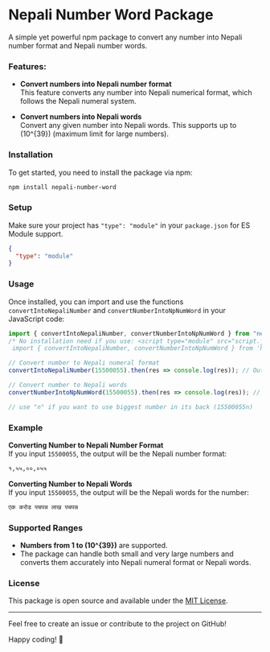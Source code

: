 # Nepali Number Word Package

A simple yet powerful npm package to convert any number into Nepali number format and Nepali number words.

### Features:
- **Convert numbers into Nepali number format**  
  This feature converts any number into Nepali numerical format, which follows the Nepali numeral system.

- **Convert numbers into Nepali words**  
  Convert any given number into Nepali words. This supports up to \(10^{39}\) (maximum limit for large numbers).

### Installation

To get started, you need to install the package via npm:

```bash
npm install nepali-number-word
```

### Setup

Make sure your project has `"type": "module"` in your `package.json` for ES Module support.

```json
{
  "type": "module"
}
```

### Usage

Once installed, you can import and use the functions `convertIntoNepaliNumber` and `convertNumberIntoNpNumWord` in your JavaScript code:

```javascript
import { convertIntoNepaliNumber, convertNumberIntoNpNumWord } from "nepali-number-word";
/* No installation need if you use: <script type="module" src="script.js"></script>
 import { convertIntoNepaliNumber, convertNumberIntoNpNumWord } from 'https://unpkg.com/nepali-number-word@latest/index.js';*/

// Convert number to Nepali numeral format
convertIntoNepaliNumber(15500055).then(res => console.log(res)); // Outputs Nepali formatted number

// Convert number to Nepali words
convertNumberIntoNpNumWord(15500055).then(res => console.log(res)); // Outputs Nepali words for the number

// use "n" if you want to use biggest number in its back (15500055n)
```

### Example

**Converting Number to Nepali Number Format**  
If you input `15500055`, the output will be the Nepali number format:
```bash
१,५५,००,०५५
```

**Converting Number to Nepali Words**  
If you input `15500055`, the output will be the Nepali words for the number:
```bash
एक करोड पचपन्न लाख पचपन्न
```

### Supported Ranges

- **Numbers from 1 to \(10^{39}\)** are supported.
- The package can handle both small and very large numbers and converts them accurately into Nepali numeral format or Nepali words.

### License

This package is open source and available under the [MIT License](LICENSE).

---

Feel free to create an issue or contribute to the project on GitHub!

Happy coding! 🚀